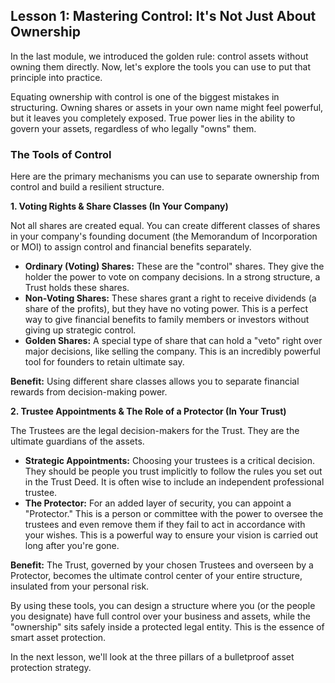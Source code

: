 ## Lesson 1: Mastering Control: It's Not Just About Ownership

In the last module, we introduced the golden rule: control assets without owning them directly. Now, let's explore the tools you can use to put that principle into practice.

Equating ownership with control is one of the biggest mistakes in structuring. Owning shares or assets in your own name might feel powerful, but it leaves you completely exposed. True power lies in the ability to govern your assets, regardless of who legally "owns" them.

### The Tools of Control

Here are the primary mechanisms you can use to separate ownership from control and build a resilient structure.

**1. Voting Rights & Share Classes (In Your Company)**

Not all shares are created equal. You can create different classes of shares in your company's founding document (the Memorandum of Incorporation or MOI) to assign control and financial benefits separately.

*   **Ordinary (Voting) Shares:** These are the "control" shares. They give the holder the power to vote on company decisions. In a strong structure, a Trust holds these shares.
*   **Non-Voting Shares:** These shares grant a right to receive dividends (a share of the profits), but they have no voting power. This is a perfect way to give financial benefits to family members or investors without giving up strategic control.
*   **Golden Shares:** A special type of share that can hold a "veto" right over major decisions, like selling the company. This is an incredibly powerful tool for founders to retain ultimate say.

**Benefit:** Using different share classes allows you to separate financial rewards from decision-making power.

**2. Trustee Appointments & The Role of a Protector (In Your Trust)**

The Trustees are the legal decision-makers for the Trust. They are the ultimate guardians of the assets.

*   **Strategic Appointments:** Choosing your trustees is a critical decision. They should be people you trust implicitly to follow the rules you set out in the Trust Deed. It is often wise to include an independent professional trustee.
*   **The Protector:** For an added layer of security, you can appoint a "Protector." This is a person or committee with the power to oversee the trustees and even remove them if they fail to act in accordance with your wishes. This is a powerful way to ensure your vision is carried out long after you're gone.

**Benefit:** The Trust, governed by your chosen Trustees and overseen by a Protector, becomes the ultimate control center of your entire structure, insulated from your personal risk.

By using these tools, you can design a structure where you (or the people you designate) have full control over your business and assets, while the "ownership" sits safely inside a protected legal entity. This is the essence of smart asset protection.

In the next lesson, we'll look at the three pillars of a bulletproof asset protection strategy.
